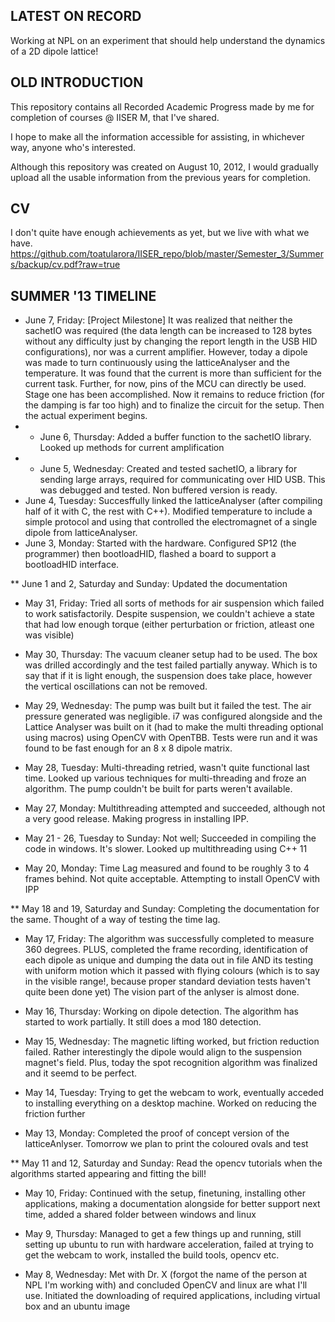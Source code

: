 LATEST ON RECORD
--
Working at NPL on an experiment that should help understand the dynamics of a 2D dipole lattice!

OLD INTRODUCTION
--

This repository contains all Recorded Academic Progress made by me for completion of courses @ IISER M, that I've shared.

I hope to make all the information accessible for assisting, in whichever way, anyone who's interested.

Although this repository was created on August 10, 2012, I would gradually upload all the usable information from the previous years for completion.

CV
--
I don't quite have enough achievements as yet, but we live with what we have.
https://github.com/toatularora/IISER_repo/blob/master/Semester_3/Summers/backup/cv.pdf?raw=true


SUMMER '13 TIMELINE
--
* June 7, Friday: [Project Milestone] It was realized that neither the sachetIO was required (the data length can be increased to 128 bytes without any difficulty just by changing the report length in the USB HID configurations), nor was a current amplifier. However, today a dipole was made to turn continuously using the latticeAnalyser and the temperature. It was found that the current is more than sufficient for the current task. Further, for now, pins of the MCU can directly be used. Stage one has been accomplished. Now it remains to reduce friction (for the damping is far too high) and to finalize the circuit for the setup. Then the actual experiment begins.
* * June 6, Thursday: Added a buffer function to the sachetIO library. Looked up methods for current amplification
* * June 5, Wednesday: Created and tested sachetIO, a library for sending large arrays, required for communicating over HID USB. This was debugged and tested. Non buffered version is ready.
* June 4, Tuesday: Succesffully linked the latticeAnalyser (after compiling half of it with C, the rest with C++). Modified temperature to include a simple protocol and using that controlled the electromagnet of a single dipole from latticeAnalyser.
* June 3, Monday: Started with the hardware. Configured SP12 (the programmer) then bootloadHID, flashed a board to support a bootloadHID interface.

** June 1 and 2, Saturday and Sunday: Updated the documentation

* May 31, Friday: Tried all sorts of methods for air suspension which failed to work satisfactorily. Despite suspension, we couldn't achieve a state that had low enough torque (either perturbation or friction, atleast one was visible)
* May 30, Thursday: The vacuum cleaner setup had to be used. The box was drilled accordingly and the test failed partially anyway. Which is to say that if it is light enough, the suspension does take place, however the vertical oscillations can not be removed.
* May 29, Wednesday: The pump was built but it failed the test. The air pressure generated was negligible. i7 was configured alongside and the Lattice Analyser was built on it (had to make the multi threading optional using macros) using OpenCV with OpenTBB. Tests were run and it was found to be fast enough for an 8 x 8 dipole matrix.
* May 28, Tuesday: Multi-threading retried, wasn't quite functional last time. Looked up various techniques for multi-threading and froze an algorithm. The pump couldn't be built for parts weren't available.
* May 27, Monday: Multithreading attempted and succeeded, although not a very good release. Making progress in installing IPP.

* May 21 - 26, Tuesday to Sunday: Not well; Succeeded in compiling the code in windows. It's slower. Looked up multithreading using C++ 11

* May 20, Monday: Time Lag measured and found to be roughly 3 to 4 frames behind. Not quite acceptable. Attempting to install OpenCV with IPP

** May 18 and 19, Saturday and Sunday: Completing the documentation for the same. Thought of a way of testing the time lag.

* May 17, Friday: The algorithm was successfully completed to measure 360 degrees. PLUS, completed the frame recording, identification of each dipole as unique and dumping the data out in file AND its testing with uniform motion which it passed with flying colours (which is to say in the visible range!, because proper standard deviation tests haven't quite been done yet) The vision part of the anlyser is almost done.

* May 16, Thursday: Working on dipole detection. The algorithm has started to work partially. It still does a mod 180 detection.

* May 15, Wednesday: The magnetic lifting worked, but friction reduction failed. Rather interestingly the dipole would align to the suspension magnet's field. Plus, today the spot recognition algorithm was finalized and it seemd to be perfect.

* May 14, Tuesday: Trying to get the webcam to work, eventually acceded to installing everything on a desktop machine. Worked on reducing the friction further

* May 13, Monday: Completed the proof of concept version of the latticeAnlyser. Tomorrow we plan to print the coloured ovals and test

** May 11 and 12, Saturday and Sunday: Read the opencv tutorials when the algorithms started appearing and fitting the bill!

* May 10, Friday: Continued with the setup, finetuning, installing other applications, making a documentation alongside for better support next time, added a shared folder between windows and linux

* May 9, Thursday: Managed to get a few things up and running, still setting up ubuntu to run with hardware acceleration, failed at trying to get the webcam to work, installed the build tools, opencv etc.

* May 8, Wednesday: Met with Dr. X (forgot the name of the person at NPL I'm working with) and concluded OpenCV and linux are what I'll use. Initiated the downloading of required applications, including virtual box and an ubuntu image
